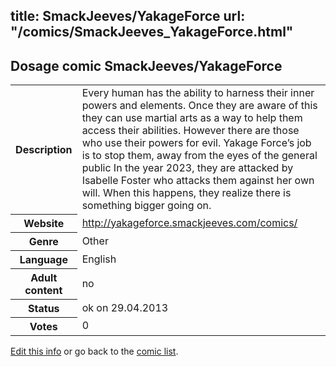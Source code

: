 title: SmackJeeves/YakageForce
url: "/comics/SmackJeeves_YakageForce.html"
---
Dosage comic SmackJeeves/YakageForce
-----------------------------------------

<p id="msg"></p>
<script type="text/javascript">
if (window.location.search === '?edit_info_mail=sent_ok') {
  var elem = document.getElementById("msg");
  elem.innerHTML = 'Edited information sucessfully sent for review, which is usually done daily. Thanks!';
  elem.className = 'ok';
}
</script>
<table class="comicinfo">
<tr>
<th>Description</th><td>Every human has the ability to harness their inner powers and elements. Once they are aware of this they can use martial arts as a way to help them access their abilities. However there are those who use their powers for evil. Yakage Force’s job is to stop them, away from the eyes of the general public In the year 2023, they are attacked by Isabelle Foster who attacks them against her own will. When this happens, they realize there is something bigger going on.</td>
</tr>
<tr>
<th>Website</th><td><a href="http://yakageforce.smackjeeves.com/comics/">http://yakageforce.smackjeeves.com/comics/</a></td>
</tr>
<tr>
<th>Genre</th><td>Other</td>
</tr>
<tr>
<th>Language</th><td>English</td>
</tr>
<tr>
<th>Adult content</th><td>no</td>
</tr>
<tr>
<th>Status</th><td>ok on 29.04.2013</td>
</tr>
<tr>
<th>Votes</th><td>0</td>
</tr>
</table>

[Edit this info](SmackJeeves_YakageForce_edit.html) or go back to the [comic list](../comic-index.html).
